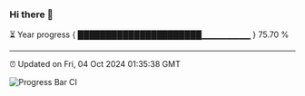 ### Hi there 👋

⏳ Year progress { ██████████████████████▁▁▁▁▁▁▁▁ } 75.70 %

---

⏰ Updated on Fri, 04 Oct 2024 01:35:38 GMT

![Progress Bar CI](https://github.com/liununu/liununu/workflows/Progress%20Bar%20CI/badge.svg)
